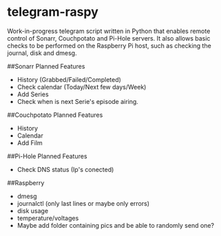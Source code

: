 # telegram-raspy
Work-in-progress telegram script written in Python that enables remote control of Sonarr, Couchpotato and Pi-Hole servers.
It also allows basic checks to be performed on the Raspberry Pi host, such as checking the journal, disk and dmesg.

##Sonarr
Planned Features
* History (Grabbed/Failed/Completed)
* Check calendar (Today/Next few days/Week)
* Add Series
* Check when is next Serie's episode airing.

##Couchpotato
Planned Features
* History
* Calendar
* Add Film

##Pi-Hole
Planned Features
* Check DNS status (Ip's conected)

##Raspberry
* dmesg
* journalctl (only last lines or maybe only errors)
* disk usage
* temperature/voltages
* Maybe add folder containing pics and be able to randomly send one?
